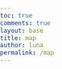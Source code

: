 ```yaml
---
toc: true
comments: true
layout: base
title: map
author: luna
permalink: /map
---
```

<!DOCTYPE html>
<html lang="en">
<head>
    <meta charset="UTF-8">
    <meta name="viewport" content="width=device-width, initial-scale=1.0">
    <title>Game Map</title>
    <style>
        body {
            margin: 0;
            padding: 0;
            overflow: hidden;
        }

        .map {
            position: relative;
            width: 100vw;
            height: 100vh;
            background-color: #87CEEB; /* Blue color for the ocean background */
            cursor: pointer;
        }

        .island {
            position: absolute;
            width: 100px; /* Adjust the size of the islands */
            height: 100px;
            background-color: #8B4513; /* Brown color for islands */
            border-radius: 50%;
            display: flex;
            justify-content: center;
            align-items: center;
            color: #fff;
            font-weight: bold;
            font-size: 12px;
            cursor: pointer;
            transition: background-color 0.3s;
        }

        .island:hover {
            background-color: #CD853F; /* Lighter brown color on hover */
        }
    </style>
</head>
<body>
    <div class="map">
        <div class="island" style="top: 100px; left: 150px;">Chemistry Island</div>
        <div class="island" style="top: 250px; left: 400px;">Calculus Island</div>
        <div class="island" style="top: 400px; left: 250px;">CSA Island</div>
        <div class="island" style="top: 600px; left: 500px;">Physics Island</div>
    </div>
</body>
</html>
